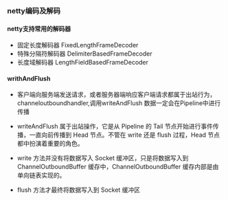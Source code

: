 ### netty编码及解码

#### netty支持常用的解码器
- 固定长度解码器 FixedLengthFrameDecoder
- 特殊分隔符解码器 DelimiterBasedFrameDecoder
- 长度域解码器 LengthFieldBasedFrameDecoder

#### writhAndFlush
- 客户端向服务端发送请求，或者服务器端响应客户端请求都属于出站行为，channeloutboundhandler,调用writeAndFlush 数据一定会在Pipeline中进行传播

-   writeAndFlush 属于出站操作，它是从 Pipeline 的 Tail 节点开始进行事件传播，一直向前传播到 Head 节点。不管在 write 还是 flush 过程，Head 节点都中扮演着重要的角色。
-   write 方法并没有将数据写入 Socket 缓冲区，只是将数据写入到 ChannelOutboundBuffer 缓存中，ChannelOutboundBuffer 缓存内部是由单向链表实现的。
-   flush 方法才最终将数据写入到 Socket 缓冲区